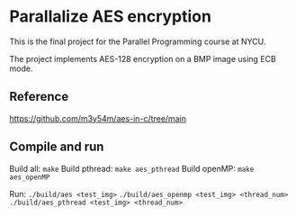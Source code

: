 # Parallalize AES encryption
This is the final project for the Parallel Programming course at NYCU.

The project implements AES-128 encryption on a BMP image using ECB mode.
## Reference
https://github.com/m3y54m/aes-in-c/tree/main
## Compile and run
Build all: `make`
Build pthread: `make aes_pthread`
Build openMP: `make aes_openMP`

Run: 
`./build/aes <test_img>`
`./build/aes_openmp <test_img> <thread_num>`
`./build/aes_pthread <test_img> <thread_num>`
